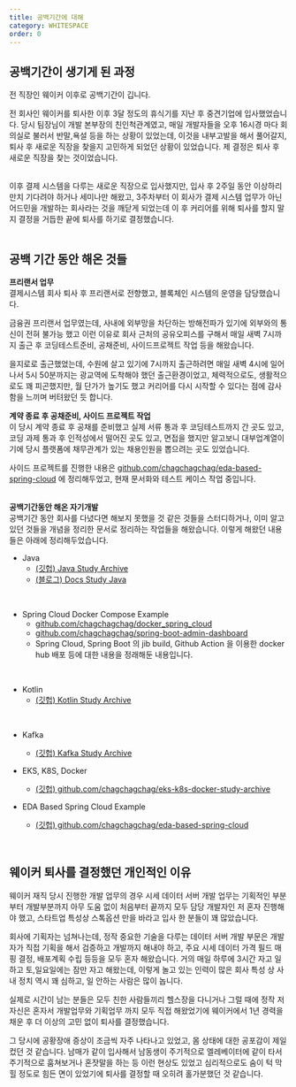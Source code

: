 ```yaml
---
title: 공백기간에 대해
category: WHITESPACE
order: 0
---
```


## 공백기간이 생기게 된 과정
전 직장인 웨이커 이후로 공백기간이 깁니다. 
<br>

전 회사인 웨이커를 퇴사한 이후 3달 정도의 휴식기를 지난 후 중견기업에 입사했었습니다. 당시 팀장님이 개발 본부장의 친인척관계였고, 매일 개발자들을 오후 16시경 마다 회의실로 불러서 반말,욕설 등을 하는 상황이 있었는데, 이것을 내부고발을 해서 풀어갈지, 퇴사 후 새로운 직장을 찾을지 고민하게 되었던 상황이 있었습니다. 제 결정은 퇴사 후 새로운 직장을 찾는 것이었습니다.<BR>
<BR>

이후 결제 시스템을 다루는 새로운 직장으로 입사했지만, 입사 후 2주일 동안 이상하리만치 기다려야 하거나 세미나만 해왔고, 3주차부터 이 회사가 결제 시스템 업무가 아닌 어드민을 개발하는 회사라는 것을 깨닫게 되었는데 이 후 커리어를 위해 퇴사를 할지 말지 결정을 거듭한 끝에 퇴사를 하기로 결정했습니다.<br>
<br>

## 공백 기간 동안 해온 것들
**프리랜서 업무**<br>
결제시스템 회사 퇴사 후 프리랜서로 전향했고, 블록체인 시스템의 운영을 담당했습니다. 

금융권 프리랜서 업무였는데, 사내에 외부망을 차단하는 방해전파가 있기에 외부와의 통신이 전혀 불가능 했고 이런 이유로 회사 근처의 공유오피스를 구해서 매일 새벽 7시까지 출근 후 코딩테스트준비, 공채준비, 사이드프로젝트 작업 등을 해왔습니다. 

을지로로 출근했었는데, 수원에 살고 있기에 7시까지 출근하려면 매일 새벽 4시에 일어나서 5시 50분까지는 광교역에 도착해야 했던 출근환경이었고, 체력적으로도, 생활적으로도 꽤 피곤했지만, 월 단가가 높기도 했고 커리어를 다시 시작할 수 있다는 점에 감사함을 느끼며 버텨왔던 듯 합니다.

**계약 종료 후 공채준비, 사이드 프로젝트 작업**<br>
이 당시 계약 종료 후 공채를 준비했고 실제 서류 통과 후 코딩테스트까지 간 곳도 있고, 코딩 과제 통과 후 인적성에서 떨어진 곳도 있고, 면접을 했지만 알고보니 대부업계열이기에 당시 플랫폼에 채무관계가 있는 채용인원을 뽑으려는 곳도 있었습니다.<br>

사이드 프로젝트를 진행한 내용은 [github.com/chagchagchag/eda-based-spring-cloud](https://github.com/chagchagchag/eda-based-spring-cloud) 에 정리해두었고, 현재 문서화와 테스트 케이스 작업 중입니다.<br>
<br>

**공백기간동안 해온 자기개발**<br>
공백기간 동안 회사를 다녔다면 해보지 못했을 것 같은 것들을 스터디하거나, 이미 알고 있던 것들을 개념을 정리한 문서로 정리하는 작업들을 해왔습니다. 이렇게 해왔던 내용들은 아래에 정리해두었습니다.

- Java
  - [(깃헙) Java Study Archive](https://github.com/chagchagchag/java-study-archive)
  - [(블로그) Docs Study Java](https://chagchagchag.github.io/docs-study-java/)
<br>

- Spring Cloud Docker Compose Example
  - [github.com/chagchagchag/docker_spring_cloud](https://github.com/chagchagchag/docker_spring_cloud)
  - [github.com/chagchagchag/spring-boot-admin-dashboard](https://github.com/chagchagchag/spring-boot-admin-dashboard)
  - Spring Cloud, Spring Boot 의 jib build, Github Action 을 이용한 docker hub 배포 등에 대한 내용을 정래해둔 내용입니다.
<br>

- Kotlin
  - [(깃헙) Kotlin Study Archive](https://github.com/chagchagchag/kotlin-study-archive)
<br>

- Kafka
  - [(깃헙) Kafka Study Archive](https://github.com/chagchagchag/kafka-study-archive/tree/main)

- EKS, K8S, Docker
  - [(깃헙) github.com/chagchagchag/eks-k8s-docker-study-archive](https://github.com/chagchagchag/eks-k8s-docker-study-archive)

- EDA Based Spring Cloud Example
  - [(깃헙) github.com/chagchagchag/eda-based-spring-cloud](https://github.com/chagchagchag/eda-based-spring-cloud)
<br>

## 웨이커 퇴사를 결정했던 개인적인 이유
웨이커 재직 당시 진행한 개발 업무의 경우 시세 데이터 서버 개발 업무는 기획적인 부분부터 개발부분까지 아무 도움 없이 처음부터 끝까지 모두 담당 개발자인 저 혼자 진행해야 했고, 스타트업 특성상 스톡옵션 만을 바라고 입사 한 분들이 꽤 많았습니다. <br>

회사에 기획자는 넘쳐나는데, 정작 중요한 기술을 다루는 데이터 서버 개발 부문은 개발자가 직접 기획을 해서 검증하고 개발까지 해내야 하고, 주요 시세 데이터 가격 필드 매핑 결정, 배포계획 수립 등등을 모두 혼자 해왔습니다. 거의 매일 하루에 3시간 자고 일하고 토,일요일에는 잠만 자고 해왔는데, 이렇게 놀고 있는 인력이 많은 회사 특성 상 사내 정치 역시 꽤 심하고, 일 안하는 사람은 많이 놉니다. <br>

실제로 시간이 남는 분들은 모두 친한 사람들끼리 헬스장을 다니거나 그럴 때에 정작 저 자신은 혼자서 개발업무와 기획업무 까지 모두 직접 해왔었기에 웨이커에서 1년 경력을 채운 후 더 이상의 고민 없이 퇴사를 결정했습니다.<br>

그 당시에 공황장애 증상이 조금씩 자주 나타나고 있었고, 몸 상태에 대한 공포감이 제일 컸던 것 같습니다. 남매가 같이 입사해서 남동생이 주기적으로 엘레베이터에 같이 타서 주기적으로 훔쳐보거나 혼잣말을 하는 등 이런 현상도 있었고 심리적으로도 숨이 턱 막힐 정도로 힘든 면이 있었기에 퇴사를 결정할 때 오히려 홀가분했던 것 같습니다.<br>
<br>

